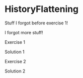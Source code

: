 # HistoryFlattening

Stuff I forgot before exercise 1!

I forgot more stuff!

Exercise 1

Solution 1

Exercise 2

Solution 2
